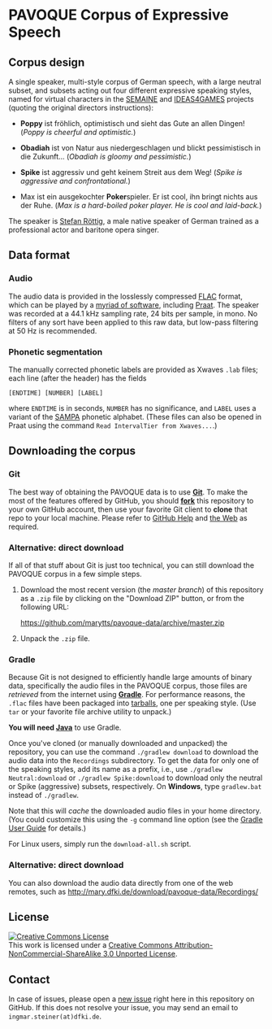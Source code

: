 # PAVOQUE Corpus of Expressive Speech

## Corpus design

A single speaker, multi-style corpus of German speech, with a large neutral subset, and subsets acting out four different expressive speaking styles, named for virtual characters in the [SEMAINE](http://www.semaine-project.eu/) and [IDEAS4GAMES](http://www.dfki.de/lt/iprojects/ideas4games.php) projects (quoting the original directors instructions):

* **Poppy** ist fröhlich, optimistisch und sieht das Gute an allen Dingen!
(*Poppy is cheerful and optimistic.*)

* **Obadiah** ist von Natur aus niedergeschlagen und blickt pessimistisch in die Zukunft...
(*Obadiah is gloomy and pessimistic.*)

* **Spike** ist aggressiv und geht keinem Streit aus dem Weg!
(*Spike is aggressive and confrontational.*)

* Max ist ein ausgekochter **Poker**spieler. Er ist cool, ihn bringt nichts aus der Ruhe.
(*Max is a hard-boiled poker player. He is cool and laid-back.*)

The speaker is [Stefan Röttig](http://stefan-roettig.de/), a male native speaker of German trained as a professional actor and baritone opera singer.

## Data format

### Audio

The audio data is provided in the losslessly compressed [FLAC](https://xiph.org/flac/) format, which can be played by a [myriad of software](https://xiph.org/flac/links.html#software), including [Praat](http://praat.org/).
The speaker was recorded at a 44.1 kHz sampling rate, 24 bits per sample, in mono.
No filters of any sort have been applied to this raw data, but low-pass filtering at 50 Hz is recommended.

### Phonetic segmentation

The manually corrected phonetic labels are provided as Xwaves `.lab` files;
each line (after the header) has the fields

    [ENDTIME] [NUMBER] [LABEL]

where `ENDTIME` is in seconds, `NUMBER` has no significance, and `LABEL` uses a variant of the [SAMPA](http://www.phon.ucl.ac.uk/home/sampa/) phonetic alphabet.
(These files can also be opened in Praat using the command `Read IntervalTier from Xwaves...`.)

## Downloading the corpus

### Git

The best way of obtaining the PAVOQUE data is to use [**Git**](http://git-scm.com/).
To make the most of the features offered by GitHub, you should [**fork**](https://github.com/marytts/pavoque-data/fork) this repository to your own GitHub account, then use your favorite Git client to **clone** that repo to your local machine.
Please refer to [GitHub Help](https://help.github.com/) and [the Web](https://google.com/) as required.

### Alternative: direct download

If all of that stuff about Git is just too technical, you can still download the PAVOQUE corpus in a few simple steps.

1. Download the most recent version (the *master branch*) of this repository as a `.zip` file by clicking on the "Download ZIP" button, or from the following URL:

    <https://github.com/marytts/pavoque-data/archive/master.zip>

2. Unpack the `.zip` file.

### Gradle

Because Git is not designed to efficiently handle large amounts of binary data, specifically the audio files in the PAVOQUE corpus, those files are *retrieved* from the internet using [**Gradle**](http://gradle.org/).
For performance reasons, the `.flac` files have been packaged into [tarballs](http://en.wikipedia.org/wiki/Tar_%28computing%29), one per speaking style.
(Use `tar` or your favorite file archive utility to unpack.)

**You will need [Java](https://www.java.com/)** to use Gradle.

Once you've cloned (or manually downloaded and unpacked) the repository, you can use the command `./gradlew download` to download the audio data into the `Recordings` subdirectory.
To get the data for only one of the speaking styles, add its name as a prefix, i.e., use `./gradlew Neutral:download` or `./gradlew Spike:download` to download only the neutral or Spike (aggressive) subsets, respectively.
On **Windows**, type `gradlew.bat` instead of `./gradlew`.

Note that this will *cache* the downloaded audio files in your home directory. (You could customize this using the `-g` command line option (see the [Gradle User Guide](https://docs.gradle.org/current/userguide/gradle_command_line.html) for details.)

For Linux users, simply run the `download-all.sh` script.

### Alternative: direct download

You can also download the audio data directly from one of the web remotes, such as <http://mary.dfki.de/download/pavoque-data/Recordings/>

## License

<a rel="license" href="http://creativecommons.org/licenses/by-nc-sa/3.0/">
  <img alt="Creative Commons License" style="border-width:0" src="http://i.creativecommons.org/l/by-nc-sa/3.0/88x31.png" />
</a>
<br />
This work is licensed under a <a rel="license" href="http://creativecommons.org/licenses/by-nc-sa/3.0/">Creative Commons Attribution-NonCommercial-ShareAlike 3.0 Unported License</a>.

## Contact

In case of issues, please open a [new issue](https://github.com/marytts/pavoque-data/issues/new) right here in this repository on GitHub.
If this does not resolve your issue, you may send an email to `ingmar.steiner(at)dfki.de`.
